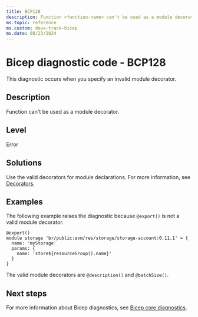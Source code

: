 ```yaml
---
title: BCP128
description: Function <function-name> can't be used as a module decorator.
ms.topic: reference
ms.custom: devx-track-bicep
ms.date: 08/23/2024
---
```


# Bicep diagnostic code - BCP128

This diagnostic occurs when you specify an invalid module decorator.

## Description

Function <function-name> can't be used as a module decorator.

## Level

Error

## Solutions

Use the valid decorators for module declarations. For more information, see [Decorators](../modules.md#use-decorators).

## Examples

The following example raises the diagnostic because `@export()` is not a valid module decorator.

```bicep
@export()
module storage 'br/public:avm/res/storage/storage-account:0.11.1' = {
  name: 'myStorage'
  params: {
    name: 'store${resourceGroup().name}'
  }
}
```

The valid module decorators are `@description()` and `@batchSize()`. 

## Next steps

For more information about Bicep diagnostics, see [Bicep core diagnostics](../bicep-core-diagnostics.md).

